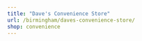 ```yaml
---
title: "Dave's Convenience Store"
url: /birmingham/daves-convenience-store/
shop: convenience
---
```

